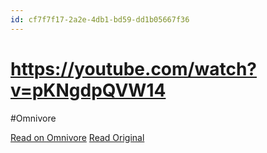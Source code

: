 ```yaml
---
id: cf7f7f17-2a2e-4db1-bd59-dd1b05667f36
---
```


# https://youtube.com/watch?v=pKNgdpQVW14
#Omnivore

[Read on Omnivore](https://omnivore.app/me/https-youtube-com-watch-v-p-k-ngdp-qvw-14-191537df3ec)
[Read Original](https://youtube.com/watch?v=pKNgdpQVW14)

